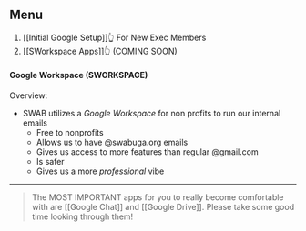 ## Menu
1. [[Initial Google Setup]]👆 For New Exec Members 
2. [[SWorkspace Apps]]👆 (COMING SOON)

#### Google Workspace (SWORKSPACE)

Overview:
- SWAB utilizes a *Google Workspace* for non profits to run our internal emails
	- Free to nonprofits
	- Allows us to have @swabuga.org emails
	- Gives us access to more features than regular @gmail.com
	- Is safer
	- Gives us a more *professional* vibe

---

> The MOST IMPORTANT apps for you to really become comfortable with are [[Google Chat]] and [[Google Drive]].
> Please take some good time looking through them!




